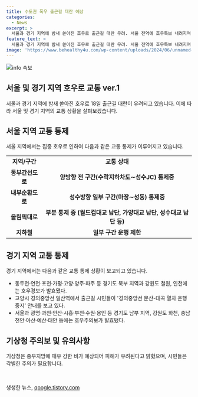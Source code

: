 ```yaml
---
title: 수도권 폭우 출근길 대란 예상
categories:
  - News
excerpt: >
  서울과 경기 지역에 밤새 쏟아진 호우로 출근길 대란 우려. 서울 전역에 호우특보 내려지며 교통 통제. 동부간선도로 진입 통제, 내부순환도로 일부 구간 통제. 올림픽대로 등 일부 다리 부분 통제. 지하철 운행 제한. 경기도 북부 지역과 강원도, 인천 등에 호우경보 발효. 중부지방에 시간당 30∼60㎜ 강우 예상, 피해 우려 당부. 출처: 연합뉴스
feature_text: >
  서울과 경기 지역에 밤새 쏟아진 호우로 출근길 대란 우려. 서울 전역에 호우특보 내려지며 교통 통제. 동부간선도로 진입 통제, 내부순환도로 일부 구간 통제. 올림픽대로 등 일부 다리 부분 통제. 지하철 운행 제한. 경기도 북부 지역과 강원도, 인천 등에 호우경보 발효. 중부지방에 시간당 30∼60㎜ 강우 예상, 피해 우려 당부. 출처: 연합뉴스
image: 'https://www.behealthy4u.com/wp-content/uploads/2024/06/unnamed-file.png'
---
```


<p><img src="https://www.behealthy4u.com/wp-content/uploads/2024/06/unnamed-file.png" alt="info 속보" /></p>

<h2 data-ke-size="size26">서울 및 경기 지역 호우로 교통 ver.1</h2>

<p data-ke-size="size16">서울과 경기 지역에 밤새 쏟아진 호우로 18일 출근길 대란이 우려되고 있습니다. 이에 따라 서울 및 경기 지역의 교통 상황을 살펴보겠습니다.</p>

<h2 data-ke-size="size24">서울 지역 교통 통제</h2>

<p data-ke-size="size16">서울 지역에서는 집중 호우로 인하여 다음과 같은 교통 통제가 이루어지고 있습니다.</p>

<table>
    <tr>
        <td style="text-align: center; height: 17px;"><b>지역/구간</b></td>
        <td style="text-align: center; height: 17px;"><b>교통 상태</b></td>
    </tr>
    <tr>
        <td style="text-align: center; height: 17px;"><b>동부간선도로</b></td>
        <td style="text-align: center; height: 17px;"><b>양방향 전 구간(수락지하차도∼성수JC) 통제중</b></td>
    </tr>
    <tr>
        <td style="text-align: center; height: 17px;"><b>내부순환도로</b></td>
        <td style="text-align: center; height: 17px;"><b>성수방향 일부 구간(마장∼성동) 통제중</b></td>
    </tr>
    <tr>
        <td style="text-align: center; height: 17px;"><b>올림픽대로</b></td>
        <td style="text-align: center; height: 17px;"><b>부분 통제 중 (월드컵대교 남단, 가양대교 남단, 성수대교 남단 등)</b></td>
    </tr>
    <tr>
        <td style="text-align: center; height: 17px;"><b>지하철</b></td>
        <td style="text-align: center; height: 17px;"><b>일부 구간 운행 제한</b></td>
    </tr>
</table>

<h2 data-ke-size="size24">경기 지역 교통 통제</h2>

<p data-ke-size="size16">경기 지역에서는 다음과 같은 교통 통제 상황이 보고되고 있습니다.</p>

<ul>
    <li>동두천·연천·포천·가평·고양·양주·파주 등 경기도 북부 지역과 강원도 철원, 인천에는 호우경보가 발효됐다.</li>
    <li>고양시 경의중앙선 일산역에서 출근길 시민들이 '경의중앙선 문산-대곡 열차 운행 중지' 안내를 보고 있다.</li>
    <li>서울과 광명·과천·안산·시흥·부천·수원·용인 등 경기도 남부 지역, 강원도 화천, 충남 천안·아산·예산·태안 등에는 호우주의보가 발효됐다.</li>
</ul>

<h2 data-ke-size="size24">기상청 주의보 및 유의사항</h2>

<p data-ke-size="size16">기상청은 중부지방에 매우 강한 비가 예상되어 피해가 우려된다고 밝혔으며, 시민들은 각별한 주의가 필요합니다.</p>

<p data-ke-size="size16">&nbsp;</p>
생생한 뉴스, <a href="https://qoogle.tistory.com" rel="dofollow">qoogle.tistory.com</a>


